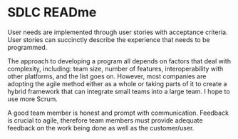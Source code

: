 # SDLC READme

User needs are implemented through user stories with acceptance criteria.  User stories can succinctly describe the experience that needs to be programmed.  

The approach to developing a program all depends on factors that deal with complexity, including: team size, number of features, interoperability with other platforms, and the list goes on.  However, most companies are adopting the agile method either as a whole or taking parts of it to create a hybrid framework that can integrate small teams into a large team. I hope to use more Scrum.

A good team member is honest and prompt with communication.  Feedback is crucial to agile, therefore team members must provide adequate feedback on the work being done as well as the customer/user. 

